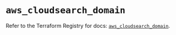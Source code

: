 # `aws_cloudsearch_domain`

Refer to the Terraform Registry for docs: [`aws_cloudsearch_domain`](https://registry.terraform.io/providers/hashicorp/aws/5.68.0/docs/resources/cloudsearch_domain).

